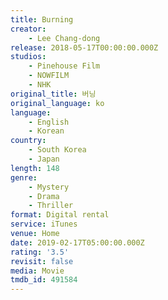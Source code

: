 ```yaml
---
title: Burning
creator:
    - Lee Chang-dong
release: 2018-05-17T00:00:00.000Z
studios:
    - Pinehouse Film
    - NOWFILM
    - NHK
original_title: 버닝
original_language: ko
language:
    - English
    - Korean
country:
    - South Korea
    - Japan
length: 148
genre:
    - Mystery
    - Drama
    - Thriller
format: Digital rental
service: iTunes
venue: Home
date: 2019-02-17T05:00:00.000Z
rating: '3.5'
revisit: false
media: Movie
tmdb_id: 491584
---
```


